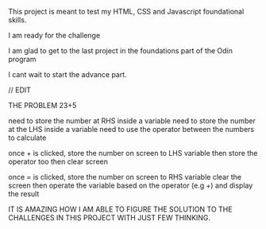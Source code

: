 This project is meant to test my HTML, CSS and Javascript foundational skills.

I am ready for the challenge

I am glad to get to the last project in the foundations part of the Odin program

I cant wait to start the advance part.



// EDIT

THE PROBLEM
23+5

need to store the number at RHS inside a variable
need to store the number at the LHS inside a variable
need to use the operator between the numbers to calculate

once + is clicked, store the number on screen to LHS variable
then store the operator too
then clear screen

once = is clicked, store the number on screen to RHS variable
clear the screen
then operate the variable based on the operator (e.g +)
and display the result

IT IS AMAZING HOW I AM ABLE TO FIGURE THE SOLUTION TO THE
CHALLENGES IN THIS PROJECT WITH JUST FEW THINKING.



